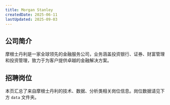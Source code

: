 ```yaml
---
title: Morgan Stanley
createdDate: 2025-06-11
lastUpdated: 2025-09-03
---
```


## 公司简介
摩根士丹利是一家全球领先的金融服务公司，业务涵盖投资银行、证券、财富管理和投资管理，致力于为客户提供卓越的金融解决方案。

## 招聘岗位
本页汇总了来自摩根士丹利的技术、数据、分析类相关岗位信息。岗位数据请见下方 `data` 文件夹。

